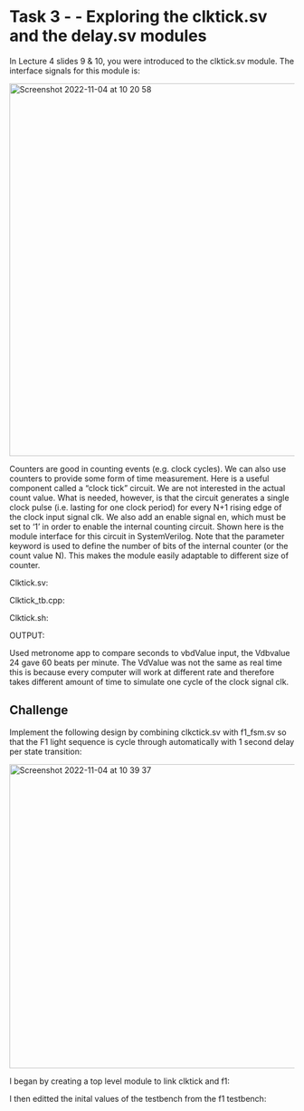 # Task 3 - - Exploring the clktick.sv and the delay.sv modules

In Lecture 4 slides 9 & 10, you were introduced to the clktick.sv module. The interface signals for this module is:

<img width="658" alt="Screenshot 2022-11-04 at 10 20 58" src="https://user-images.githubusercontent.com/115703122/199949894-351223fd-7539-4015-8271-17bfe628d23b.png">

Counters are good in counting events (e.g. clock cycles).  We can also use counters to provide some form of time measurement. Here is a useful component called a “clock tick” circuit.  We are not interested in the actual count value.  What is needed, however, is that the circuit generates a  single clock pulse (i.e. lasting for one clock period) for every N+1 rising edge of the clock input signal clk. We also add an enable signal en, which must be set to ‘1’ in order to enable the internal counting circuit. Shown here is the module interface for this circuit in SystemVerilog. Note that the parameter keyword is used to define the number of bits of the internal counter (or the count value N).  This makes the module easily adaptable to different size of counter.

Clktick.sv:



Clktick_tb.cpp:



Clktick.sh:


OUTPUT:

Used metronome app to compare seconds to vbdValue input, the Vdbvalue 24 gave 60 beats per minute. The VdValue was not the same as real time this is because every computer will work at different rate and therefore takes different amount of time to simulate one cycle of the clock signal clk. 



## Challenge 

Implement the following design by combining clkctick.sv with f1_fsm.sv so that the F1 light sequence is cycle through automatically with 1 second delay per state transition:

<img width="537" alt="Screenshot 2022-11-04 at 10 39 37" src="https://user-images.githubusercontent.com/115703122/199953400-6bd22cd6-b061-459a-a61c-1965e54a017c.png">

I began by creating a top level module to link clktick and f1:

I then editted the inital values of the testbench from the f1 testbench:




